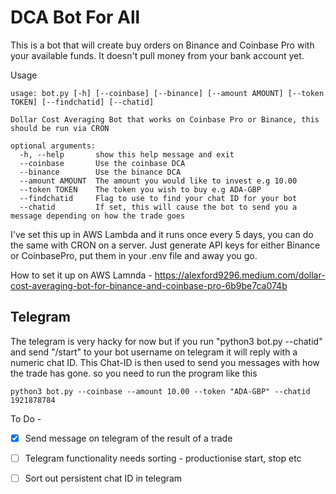 # DCA Bot For All

This is a bot that will create buy orders on Binance and Coinbase Pro with your available funds. It doesn't pull money from your bank account yet.

Usage
```
usage: bot.py [-h] [--coinbase] [--binance] [--amount AMOUNT] [--token TOKEN] [--findchatid] [--chatid]

Dollar Cost Averaging Bot that works on Coinbase Pro or Binance, this should be run via CRON

optional arguments:
  -h, --help       show this help message and exit
  --coinbase       Use the coinbase DCA
  --binance        Use the binance DCA
  --amount AMOUNT  The amount you would like to invest e.g 10.00
  --token TOKEN    The token you wish to buy e.g ADA-GBP
  --findchatid     Flag to use to find your chat ID for your bot
  --chatid         If set, this will cause the bot to send you a message depending on how the trade goes
```

I've set this up in AWS Lambda and it runs once every 5 days, you can do the same with CRON on a server. Just generate API keys for either Binance or CoinbasePro, put them in your .env file and away you go.

How to set it up on AWS Lamnda - https://alexford9296.medium.com/dollar-cost-averaging-bot-for-binance-and-coinbase-pro-6b9be7ca074b

## Telegram

The telegram is very hacky for now but if you run "python3 bot.py --chatid" and send "/start" to your bot username on telegram it will reply with a numeric chat ID.
This Chat-ID is then used to send you messages with how the trade has gone. so you need to run the program like this
```
python3 bot.py --coinbase --amount 10.00 --token "ADA-GBP" --chatid 1921878784
```


To Do -
- [X] Send message on telegram of the result of a trade
- [ ] Telegram functionality needs sorting - productionise start, stop etc
- [ ] Sort out persistent chat ID in telegram


